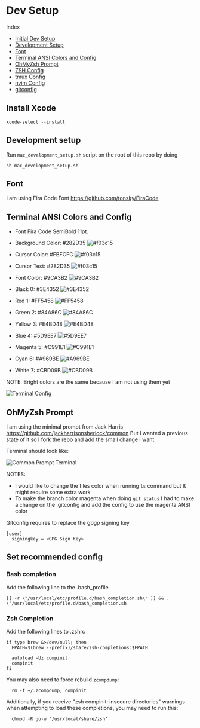 # Dev Setup

Index
- [Initial Dev Setup](https://github.com/wchavarria03/dotfiles#Initial-development-setup)
- [Development Setup](https://github.com/wchavarria03/dotfiles#Development-setup)
- [Font](https://github.com/wchavarria03/dotfiles#Font)
- [Terminal ANSI Colors and Config](https://github.com/wchavarria03/dotfiles#Terminal-ANSI-Colors-and-Config)
- [OhMyZsh Prompt](https://github.com/wchavarria03/dotfiles#OhMyZsh-Prompt)
- [ZSH Config](https://github.com/wchavarria03/dotfiles#zsh-Config)
- [tmux Config](https://github.com/wchavarria03/dotfiles#tmux-Config)
- [nvim Config](https://github.com/wchavarria03/dotfiles#nvim-Config)
- [gitconfig](https://github.com/wchavarria03/dotfiles#gitconfig)

## Install Xcode
```
xcode-select --install
```

## Development setup
Run `mac_development_setup.sh` script on the root of this repo by doing
```
sh mac_development_setup.sh
````

## Font
I am using Fira Code Font https://github.com/tonsky/FiraCode

## Terminal ANSI Colors and Config
- Font Fira Code SemiBold 11pt.
- Background Color: #282D35 ![#f03c15](https://placehold.it/15/282D35/000000?text=+)
- Cursor Color: #FBFCFC ![#f03c15](https://placehold.it/15/FBFCFC/000000?text=+)
- Cursor Text: #282D35 ![#f03c15](https://placehold.it/15/282D35/000000?text=+)

- Font Color: #9CA3B2 ![#9CA3B2](https://placehold.it/15/9CA3B2/000000?text=+)
- Black 0: #3E4352 ![#3E4352](https://placehold.it/15/3E4352/000000?text=+)
- Red 1: #FF5458 ![#FF5458](https://placehold.it/15/FF5458/000000?text=+)
- Green 2: #84A86C ![#84A86C](https://placehold.it/15/84A86C/000000?text=+)
- Yellow 3: #E4BD48 ![#E4BD48](https://placehold.it/15/E4BD48/000000?text=+)
- Blue 4: #5D9EE7 ![#5D9EE7](https://placehold.it/15/5D9EE7/000000?text=+)
- Magenta 5: #C991E1 ![#C991E1](https://placehold.it/15/C991E1/000000?text=+)
- Cyan 6: #A969BE ![#A969BE](https://placehold.it/15/A969BE/000000?text=+)
- White 7: #CBD09B ![#CBD09B](https://placehold.it/15/CBD09B/000000?text=+)

NOTE: Bright colors are the same because I am not using them yet

![Terminal Config](https://github.com/wchavarria03/dotfiles/blob/master/images/TerminalConfig.png)

## OhMyZsh Prompt
I am using the minimal prompt from Jack Harris https://github.com/jackharrisonsherlock/common
But I wanted a previous state of it so I fork the repo and add the small change I want

Terminal should look like:

![Common Prompt Terminal](https://github.com/wchavarria03/dotfiles/blob/master/images/CommonPrompt.png)

NOTES:
- I would like to change the files color when running `ls` command but It might require some extra work
- To make the branch color magenta when doing `git status` I had to make a change on the .gitconfig and add the config to use the magenta ANSI color

Gitconfig requires to replace the gpgp signing key
```
[user]
  signingkey = <GPG Sign Key>
```

## Set recommended config
### Bash completion
Add the following line to the .bash_profile
```
[[ -r \"/usr/local/etc/profile.d/bash_completion.sh\" ]] && . \"/usr/local/etc/profile.d/bash_completion.sh
```

### Zsh Completion
Add the following lines to .zshrc
```
if type brew &>/dev/null; then
  FPATH=$(brew --prefix)/share/zsh-completions:$FPATH

  autoload -Uz compinit
  compinit
fi
```
You may also need to force rebuild `zcompdump`:

```
  rm -f ~/.zcompdump; compinit
```

Additionally, if you receive "zsh compinit: insecure directories" warnings when attempting
to load these completions, you may need to run this:

```
  chmod -R go-w '/usr/local/share/zsh'
```
